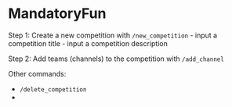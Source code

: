 # MandatoryFun

Step 1: Create a new competition with `/new_competition` 
    - input a competition title
    - input a competition description

Step 2: Add teams (channels) to the competition with `/add_channel` 
    

Other commands:
- `/delete_competition`
- 
